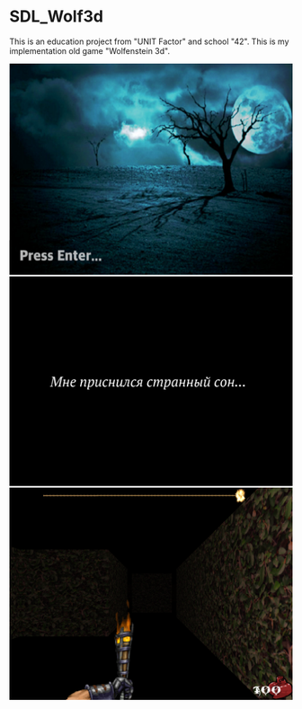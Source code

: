 # SDL_Wolf3d

This is an education project from "UNIT Factor" and school "42". This is my implementation old game "Wolfenstein 3d".


![alt text](https://github.com/AlexandrKrotov/SDL_Wolf3d/blob/master/assets/screens/Screen%20Shot%202017-12-20%20at%205.36.38%20PM.png)
![alt text](https://github.com/AlexandrKrotov/SDL_Wolf3d/blob/master/assets/screens/Screen%20Shot%202017-12-20%20at%205.36.55%20PM.png)
![alt text](https://github.com/AlexandrKrotov/SDL_Wolf3d/blob/master/assets/screens/Screen%20Shot%202017-12-20%20at%205.37.04%20PM.png)
